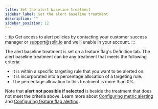 ```yaml
---
title: Set the alert baseline treatment
sidebar_label: Set the alert baseline treatment
description: ""
sidebar_position: 12
---
```


<p>
  <button hidden style={{borderRadius:'8px', border:'1px', fontFamily:'Courier New', fontWeight:'800', textAlign:'left'}}> help.split.io link: https://help.split.io/hc/en-us/articles/360029566292-Set-the-alert-baseline-treatment </button>
</p>

<!-- can we add this paragraph here?

The alert baseline treatment is used if an alert policy has been created. When there is an active alert policy, then the feature flag's alert baseline treatment is compared against all the other treatments when metrics are calculated.

-->

:::tip
Get access to alert policies by contacting your customer success manager or [support@split.io](mailto:support@split.io) and we’ll enable in your account.
:::

The alert baseline treatment is set on a feature flag's Definition tab. The alert baseline treatment can be any treatment that meets the following criteria:

* It is within a specific targeting rule that you want to be alerted on.
* It is incorporated into a percentage allocation of a targeting rule.
* The percentage allocation to this treatment is more than 0%.

Note that **alert not possible if selected** is beside the treatment that does not meet the criteria above. Learn more about [Configuring metric alerting](https://help.split.io/hc/en-us/articles/19832312225293-Configuring-metric-alerting) and [Configuring feature flag alerting](https://help.split.io/hc/en-us/articles/19832711328397-Configuring-feature-flag-alerting).
